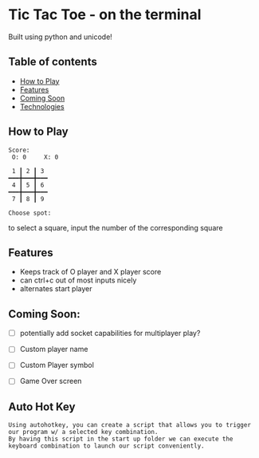 # Tic Tac Toe - on the terminal
Built using python and unicode!
## Table of contents
* [How to Play](#How-to-Play)
* [Features](#Features)
* [Coming Soon](#Coming-Soon)
* [Technologies](#Mode)


## How to Play

```
Score:
 O: 0     X: 0
 
 1 ┃ 2 ┃ 3  
━━━╋━━━╋━━━
 4 ┃ 5 ┃ 6 
━━━╋━━━╋━━━
 7 ┃ 8 ┃ 9 

Choose spot: 
```

 to select a square, input the number of the corresponding square


## Features
- Keeps track of O player and X player score
- can ctrl+c out of most inputs nicely
- alternates start player

## Coming Soon:
- [ ] potentially add socket capabilities for multiplayer play?
- [ ] Custom player name
- [ ] Custom Player symbol
- [ ] Game Over screen


## Auto Hot Key
    Using autohotkey, you can create a script that allows you to trigger our program w/ a selected key combination. 
    By having this script in the start up folder we can execute the keyboard combination to launch our script conveniently.



